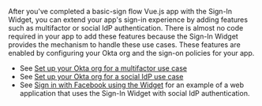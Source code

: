 After you've completed a basic-sign flow Vue.js app with the Sign-In Widget, you can extend your app's sign-in experience by adding features such as multifactor or social IdP authentication. There is almost no code required in your app to add these features because the Sign-In Widget provides the mechanism to handle these use cases. These features are enabled by configuring your Okta org and the sign-on policies for your app.

* See [Set up your Okta org for a multifactor use case](/docs/guides/oie-embedded-common-org-setup/nodejs/main/#set-up-your-okta-org-for-a-multifactor-use-case)
* See [Set up your Okta org for a social IdP use case](/docs/guides/oie-embedded-common-org-setup/nodejs/main/#set-up-your-okta-org-for-a-social-idp-use-case)
* See [Sign in with Facebook using the Widget](/docs/guides/oie-embedded-widget-use-case-sign-in-soc-idp/) for an example of a web application that uses the Sign-In Widget with social IdP authentication.